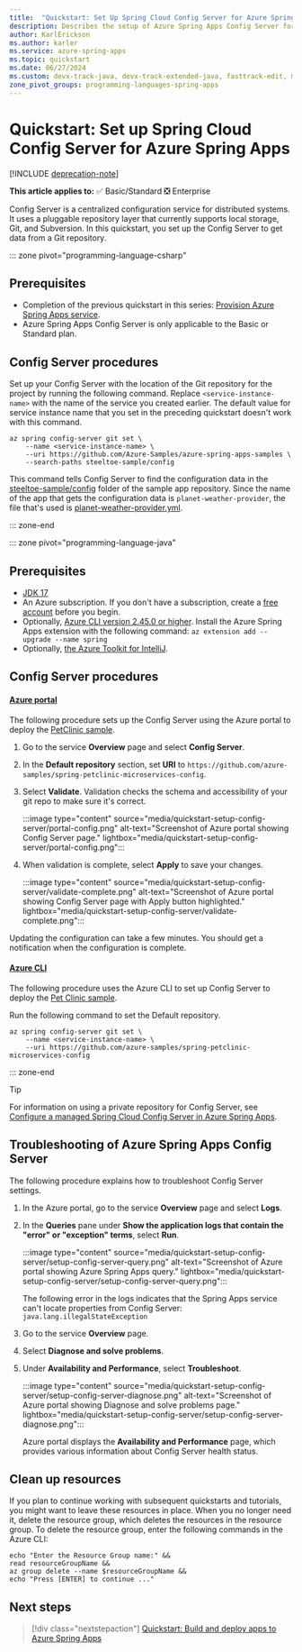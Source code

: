 ```yaml
---
title:  "Quickstart: Set Up Spring Cloud Config Server for Azure Spring Apps"
description: Describes the setup of Azure Spring Apps Config Server for app deployment.
author: KarlErickson
ms.author: karler
ms.service: azure-spring-apps
ms.topic: quickstart
ms.date: 06/27/2024
ms.custom: devx-track-java, devx-track-extended-java, fasttrack-edit, mode-other
zone_pivot_groups: programming-languages-spring-apps
---
```


# Quickstart: Set up Spring Cloud Config Server for Azure Spring Apps

[!INCLUDE [deprecation-note](../includes/deprecation-note.md)]

**This article applies to:** ✅ Basic/Standard ❎ Enterprise

Config Server is a centralized configuration service for distributed systems. It uses a pluggable repository layer that currently supports local storage, Git, and Subversion. In this quickstart, you set up the Config Server to get data from a Git repository.

::: zone pivot="programming-language-csharp"

## Prerequisites

- Completion of the previous quickstart in this series: [Provision Azure Spring Apps service](./quickstart-provision-service-instance.md).
- Azure Spring Apps Config Server is only applicable to the Basic or Standard plan.

## Config Server procedures

Set up your Config Server with the location of the Git repository for the project by running the following command. Replace `<service-instance-name>` with the name of the service you created earlier. The default value for service instance name that you set in the preceding quickstart doesn't work with this command.

```azurecli
az spring config-server git set \
    --name <service-instance-name> \
    --uri https://github.com/Azure-Samples/azure-spring-apps-samples \
    --search-paths steeltoe-sample/config
```

This command tells Config Server to find the configuration data in the [steeltoe-sample/config](https://github.com/Azure-Samples/azure-spring-apps-samples/tree/main/steeltoe-sample/config) folder of the sample app repository. Since the name of the app that gets the configuration data is `planet-weather-provider`, the file that's used is [planet-weather-provider.yml](https://github.com/Azure-Samples/azure-spring-apps-samples/blob/main/steeltoe-sample/config/planet-weather-provider.yml).

::: zone-end

::: zone pivot="programming-language-java"

## Prerequisites

- [JDK 17](/azure/developer/java/fundamentals/java-jdk-install)
- An Azure subscription. If you don't have a subscription, create a [free account](https://azure.microsoft.com/free/?WT.mc_id=A261C142F) before you begin.
- Optionally, [Azure CLI version 2.45.0 or higher](/cli/azure/install-azure-cli). Install the Azure Spring Apps extension with the following command: `az extension add --upgrade --name spring`
- Optionally, [the Azure Toolkit for IntelliJ](https://plugins.jetbrains.com/plugin/8053-azure-toolkit-for-intellij/).

## Config Server procedures

#### [Azure portal](#tab/Azure-portal)

The following procedure sets up the Config Server using the Azure portal to deploy the [PetClinic sample](https://github.com/azure-samples/spring-petclinic-microservices).

1. Go to the service **Overview** page and select **Config Server**.

1. In the **Default repository** section, set **URI** to `https://github.com/azure-samples/spring-petclinic-microservices-config`.

1. Select **Validate**. Validation checks the schema and accessibility of your git repo to make sure it's correct.

    :::image type="content" source="media/quickstart-setup-config-server/portal-config.png" alt-text="Screenshot of Azure portal showing Config Server page." lightbox="media/quickstart-setup-config-server/portal-config.png":::

1. When validation is complete, select **Apply** to save your changes.

    :::image type="content" source="media/quickstart-setup-config-server/validate-complete.png" alt-text="Screenshot of Azure portal showing Config Server page with Apply button highlighted." lightbox="media/quickstart-setup-config-server/validate-complete.png":::

Updating the configuration can take a few minutes. You should get a notification when the configuration is complete.

#### [Azure CLI](#tab/Azure-CLI)

The following procedure uses the Azure CLI to set up Config Server to deploy the [Pet Clinic sample](https://github.com/azure-samples/spring-petclinic-microservices).

Run the following command to set the Default repository.

```azurecli
az spring config-server git set \
    --name <service-instance-name> \
    --uri https://github.com/azure-samples/spring-petclinic-microservices-config
```

::: zone-end

> [!TIP]
> For information on using a private repository for Config Server, see [Configure a managed Spring Cloud Config Server in Azure Spring Apps](how-to-config-server.md?pivots=sc-standard).

## Troubleshooting of Azure Spring Apps Config Server

The following procedure explains how to troubleshoot Config Server settings.

1. In the Azure portal, go to the service **Overview** page and select **Logs**.

1. In the **Queries** pane under **Show the application logs that contain the "error" or "exception" terms**,
   select **Run**.

   :::image type="content" source="media/quickstart-setup-config-server/setup-config-server-query.png" alt-text="Screenshot of Azure portal showing Azure Spring Apps query." lightbox="media/quickstart-setup-config-server/setup-config-server-query.png":::

   The following error in the logs indicates that the Spring Apps service can't locate properties from Config Server: `java.lang.illegalStateException`

1. Go to the service **Overview** page.

1. Select **Diagnose and solve problems**.

1. Under **Availability and Performance**, select **Troubleshoot**.

   :::image type="content" source="media/quickstart-setup-config-server/setup-config-server-diagnose.png" alt-text="Screenshot of Azure portal showing Diagnose and solve problems page." lightbox="media/quickstart-setup-config-server/setup-config-server-diagnose.png":::

   Azure portal displays the **Availability and Performance** page, which provides various information about Config Server health status.

## Clean up resources

If you plan to continue working with subsequent quickstarts and tutorials, you might want to leave these resources in place. When you no longer need it, delete the resource group, which deletes the resources in the resource group. To delete the resource group, enter the following commands in the Azure CLI:

```azurecli
echo "Enter the Resource Group name:" &&
read resourceGroupName &&
az group delete --name $resourceGroupName &&
echo "Press [ENTER] to continue ..."
```

## Next steps

> [!div class="nextstepaction"]
> [Quickstart: Build and deploy apps to Azure Spring Apps](quickstart-deploy-apps.md)
